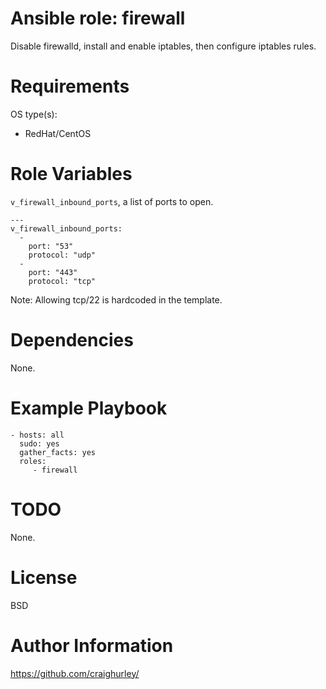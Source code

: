 Ansible role: firewall
======================

Disable firewalld, install and enable iptables, then configure iptables rules.

# Requirements

OS type(s):
- RedHat/CentOS

# Role Variables

`v_firewall_inbound_ports`, a list of ports to open.

    ---
    v_firewall_inbound_ports:
      -
        port: "53"
        protocol: "udp"
      -
        port: "443"
        protocol: "tcp"

Note: Allowing tcp/22 is hardcoded in the template.

# Dependencies

None.

# Example Playbook

    - hosts: all
      sudo: yes
      gather_facts: yes
      roles:
         - firewall

# TODO

None.

# License

BSD

# Author Information

https://github.com/craighurley/
